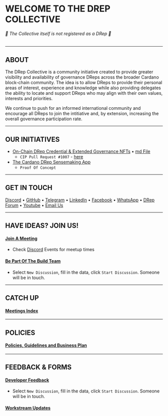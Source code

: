 # WELCOME TO THE DREP COLLECTIVE
###### 🛑 The Collective itself is not registered as a DRep 🛑
---

## ABOUT
The DRep Collective is a community initiative created to provide greater visibility and availability of governance DReps across the broader Cardano block-chain community. The idea is to allow DReps to provide their personal areas of interest, experience and knowledge while also providing delegates the ability to locate and support DReps who may align with their own values, interests and priorities.

We continue to push for an informed international community and encourage all DReps to join the intitiative and, by extension, increasing the overall governance participation rate.

---

## OUR INITIATIVES
- [On-Chain DRep Credential & Extended Governance NFTs](https://github.com/Alpine-Oracle/CIPs/tree/CIP-0152/CIP-DRep-Credential) • [md File](https://github.com/DRep-Collective/Landing/blob/main/docs/projects/metadata/draft-cip-28-mar-2025.md)
   - `CIP Pull Request #1007` - [here](https://github.com/cardano-foundation/CIPs/pull/1007)
- [The Cardano DRep Sensemaking App](https://preview-drep.vercel.app/)
   - `Proof Of Concept`
 
---

## GET IN TOUCH

[Discord](https://discord.gg/VHzZCBxNDm) • [GitHub](https://github.com/DRep-Collective/) • [Telegram](https://t.me/+Y1HJLBoLK-UyNDc5) • [LinkedIn](https://www.linkedin.com/company/the-drep-collective/) • [Facebook](https://www.facebook.com/profile.php?id=61572466194346) • [WhatsApp](https://chat.whatsapp.com/KZVsqc3GrLhIkkyMX6KKYR) • [DRep Forum](https://linktr.ee/drepforum) • [Youtube](https://www.youtube.com/@TheDRepCollective) • [Email Us](mailto:thedrepcollective@gmail.com)

---

## HAVE IDEAS? JOIN US!

#### [Join A Meeting](https://meet.jit.si/Drep-Collective)
   - Check [Discord](https://discord.gg/VHzZCBxNDm) Events for meetup times
 
#### [Be Part Of The Build Team](https://github.com/orgs/DRep-Collective/discussions/categories/workstream_onboarding)
   - Select `New Discussion`, fill in the data, click `Start Discussion`. Someone will be in touch.

---

## CATCH UP

#### [Meetings Index](https://github.com/DRep-Collective/Landing/blob/main/docs/meetings/index.md)

---

## POLICIES

#### [Policies, Guidelines and Business Plan](https://github.com/DRep-Collective/Landing/blob/main/docs/organization/index.md)

---

## FEEDBACK & FORMS

#### [Developer Feedback](https://github.com/orgs/DRep-Collective/discussions/categories/developer_feedback)
- Select `New Discussion`, fill in the data, click `Start Discussion`. Someone will be in touch.

#### [Workstream Updates](https://github.com/orgs/DRep-Collective/discussions/categories/workstream_report)



